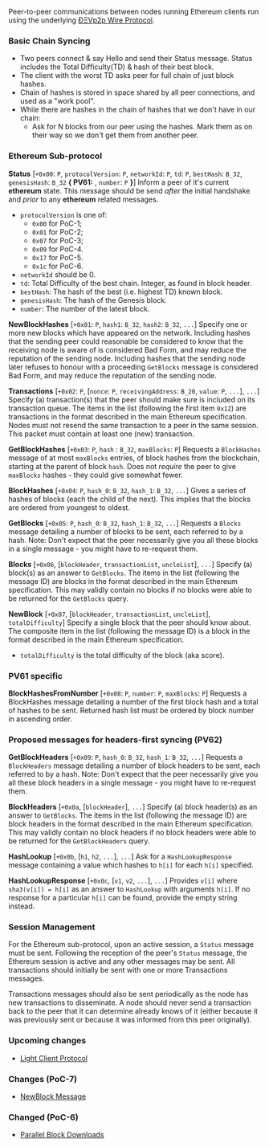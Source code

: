 Peer-to-peer communications between nodes running Ethereum clients run using the underlying [ÐΞVp2p Wire Protocol](https://github.com/ethereum/wiki/wiki/%C3%90%CE%9EVp2p-Wire-Protocol).

### Basic Chain Syncing
- Two peers connect & say Hello and send their Status message. Status includes the Total Difficulty(TD) & hash of their best block.
- The client with the worst TD asks peer for full chain of just block hashes.
- Chain of hashes is stored in space shared by all peer connections, and used as a "work pool".
- While there are hashes in the chain of hashes that we don't have in our chain:
  - Ask for N blocks from our peer using the hashes. Mark them as on their way so we don't get them from another peer.

### Ethereum Sub-protocol

**Status**
[`+0x00`: `P`, `protocolVersion`: `P`, `networkId`: `P`, `td`: `P`, `bestHash`: `B_32`, `genesisHash`: `B_32` **{ PV61:** , `number`: `P` **}**] Inform a peer of it's current **ethereum** state. This message should be send _after_ the initial handshake and _prior_ to any **ethereum** related messages.
* `protocolVersion` is one of:
    * `0x00` for PoC-1;
    * `0x01` for PoC-2;
    * `0x07` for PoC-3;
    * `0x09` for PoC-4.
    * `0x17` for PoC-5.
    * `0x1c` for PoC-6.
* `networkId` should be 0.
* `td`: Total Difficulty of the best chain. Integer, as found in block header.
* `bestHash`: The hash of the best (i.e. highest TD) known block.
* `genesisHash`: The hash of the Genesis block.
* `number`: The number of the latest block.

**NewBlockHashes**
[`+0x01`: `P`, `hash1`: `B_32`, `hash2`: `B_32`, `...`] Specify one or more new blocks which have appeared on the network. Including hashes that the sending peer could reasonable be considered to know that the receiving node is aware of is considered Bad Form, and may reduce the reputation of the sending node. Including hashes that the sending node later refuses to honour with a proceeding `GetBlocks` message is considered Bad Form, and may reduce the reputation of the sending node.

**Transactions**
[`+0x02`: `P`, [`nonce`: `P`, `receivingAddress`: `B_20`, `value`: `P`, `...`], `...`] Specify (a) transaction(s) that the peer should make sure is included on its transaction queue. The items in the list (following the first item `0x12`) are transactions in the format described in the main Ethereum specification. Nodes must not resend the same transaction to a peer in the same session. This packet must contain at least one (new) transaction.

**GetBlockHashes**
[`+0x03`: `P`, `hash` : `B_32`, `maxBlocks`: `P`] Requests a `BlockHashes` message of at most `maxBlocks` entries, of block hashes from the blockchain, starting at the parent of block `hash`. Does not _require_ the peer to give `maxBlocks` hashes - they could give somewhat fewer.

**BlockHashes**
[`+0x04`: `P`, `hash_0`: `B_32`, `hash_1`: `B_32`, `...`] Gives a series of hashes of blocks (each the child of the next). This implies that the blocks are ordered from youngest to oldest.

**GetBlocks**
[`+0x05`: `P`, `hash_0`: `B_32`, `hash_1`: `B_32`, `...`] Requests a `Blocks` message detailing a number of blocks to be sent, each referred to by a hash. Note: Don't expect that the peer necessarily give you all these blocks in a single message - you might have to re-request them.

**Blocks**
[`+0x06`, [`blockHeader`, `transactionList`, `uncleList`], `...`] Specify (a) block(s) as an answer to `GetBlocks`. The items in the list (following the message ID) are blocks in the format described in the main Ethereum specification. This may validly contain no blocks if no blocks were able to be returned for the `GetBlocks` query.

**NewBlock**
[`+0x07`, [`blockHeader`, `transactionList`, `uncleList`], `totalDifficulty`] Specify a single block that the peer should know about. The composite item in the list (following the message ID) is a block in the format described in the main Ethereum specification.
- `totalDifficulty` is the total difficulty of the block (aka score).


### PV61 specific

**BlockHashesFromNumber**
[`+0x08`: `P`, `number`: `P`, `maxBlocks`: `P`]
Requests a BlockHashes message detailing a number of the first block hash and a total of hashes to be sent. Returned hash list must be ordered by block number in ascending order.

### Proposed messages for headers-first syncing (PV62)

**GetBlockHeaders**
[`+0x09`: `P`, `hash_0`: `B_32`, `hash_1`: `B_32`, `...`] Requests a `BlockHeaders` message detailing a number of block headers to be sent, each referred to by a hash. Note: Don't expect that the peer necessarily give you all these block headers in a single message - you might have to re-request them.

**BlockHeaders**
[`+0x0a`, [`blockHeader`], `...`] Specify (a) block header(s) as an answer to `GetBlocks`. The items in the list (following the message ID) are block headers in the format described in the main Ethereum specification. This may validly contain no block headers if no block headers were able to be returned for the `GetBlockHeaders` query.

**HashLookup**
[`+0x0b`, [`h1`, `h2`, `...`], `...`] Ask for a `HashLookupResponse` message containing a value which hashes to `h[i]` for each `h[i]` specified.

**HashLookupResponse**
[`+0x0c`, [`v1`, `v2`, `...`], `...`] Provides `v[i]` where `sha3(v[i]) = h[i]` as an answer to `HashLookup` with arguments `h[i]`. If no response for a particular `h[i]` can be found, provide the empty string instead.

### Session Management

For the Ethereum sub-protocol, upon an active session, a `Status` message must be sent. Following the reception of the peer's `Status` message, the Ethereum session is active and any other messages may be sent. All transactions should initially be sent with one or more Transactions messages.

Transactions messages should also be sent periodically as the node has new transactions to disseminate. A node should never send a transaction back to the peer that it can determine already knows of it (either because it was previously sent or because it was informed from this peer originally).

### Upcoming changes
- [Light Client Protocol](https://github.com/ethereum/wiki/wiki/Light-client-protocol)

### Changes (PoC-7)
- [NewBlock Message](https://github.com/ethereum/wiki/wiki/NewBlock-Message)

### Changed (PoC-6)
- [Parallel Block Downloads](https://github.com/ethereum/wiki/wiki/Parallel-Block-Downloads)